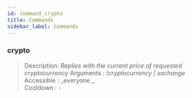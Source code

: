 ```yaml
---
id: command_crypto
title: Commands
sidebar_label: Commands
---
```


### crypto           

> Description: _Replies with the current price of requested cryptocurrency_
> Arguments  : _!cryptocurrency \| exchange_<br>
> Accessible : _everyone        _<br>
> Cooldown   : _-_<br>